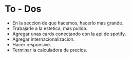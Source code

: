 # To - Dos

- En la seccion de que hacemos, hacerlo mas grande.
- Trabajarle a la estetica, mas pulida.
- Agregar unas cards conectando con la api de spotify.
- Agregar internacionalizacion.
- Hacer responsive.
- Terminar la calculadora de precios.
